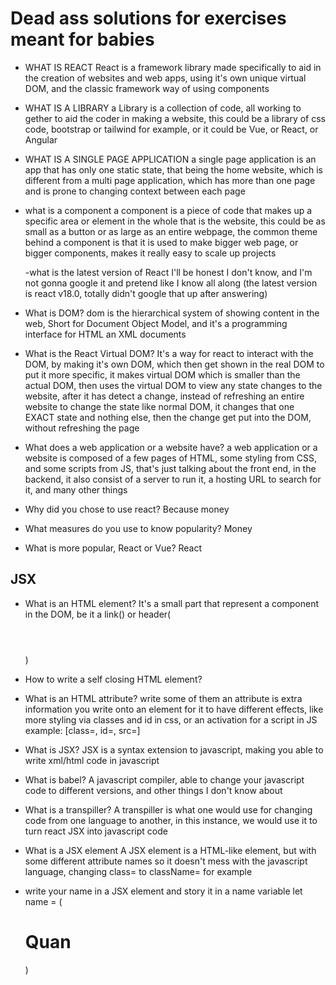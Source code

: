 # Dead ass solutions for exercises meant for babies

-   WHAT IS REACT
    React is a framework library made specifically to aid in the creation of websites and web apps, using it's own unique virtual DOM, and the classic framework way of using components

-   WHAT IS A LIBRARY
    a Library is a collection of code, all working to gether to aid the coder in making a website, this could be a library of css code, bootstrap or tailwind for example, or it could be Vue, or React, or Angular

-   WHAT IS A SINGLE PAGE APPLICATION
    a single page application is an app that has only one static state, that being the home website, which is different from a multi page application, which has more than one page and is prone to changing context between each page

-   what is a component
    a component is a piece of code that makes up a specific area or element in the whole that is the website, this could be as small as a button or as large as an entire webpage, the common theme behind a component is that it is used to make bigger web page, or bigger components, makes it really easy to scale up projects

    -what is the latest version of React
    I'll be honest I don't know, and I'm not gonna google it and pretend like I know all along
    (the latest version is react v18.0, totally didn't google that up after answering)

-   What is DOM?
    dom is the hierarchical system of showing content in the web, Short for Document Object Model, and it's a programming interface for HTML an XML documents
-   What is the React Virtual DOM?
    It's a way for react to interact with the DOM, by making it's own DOM, which then get shown in the real DOM
    to put it more specific, it makes virtual DOM which is smaller than the actual DOM, then uses the virtual DOM to view any state changes to the website, after it has detect a change, instead of refreshing an entire website to change the state like normal DOM, it changes that one EXACT state and nothing else, then the change get put into the DOM, without refreshing the page
-   What does a web application or a website have?
    a web application or a website is composed of a few pages of HTML, some styling from CSS, and some scripts from JS, that's just talking about the front end, in the backend, it also consist of a server to run it, a hosting URL to search for it, and many other things
-   Why did you chose to use react?
    Because money
-   What measures do you use to know popularity?
    Money
-   What is more popular, React or Vue?
    React

## JSX

-   What is an HTML element?
    It's a small part that represent a component in the DOM, be it a link(<a></a>) or header(<header></header>)
-   How to write a self closing HTML element?
    <a></a>
-   What is an HTML attribute? write some of them
    an attribute is extra information you write onto an element for it to have different effects, like more styling via classes and id in css, or an activation for a script in JS
    example: [class=, id=, src=]
-   What is JSX?
    JSX is a syntax extension to javascript, making you able to write xml/html code in javascript
-   What is babel?
    A javascript compiler, able to change your javascript code to different versions, and other things I don't know about
-   What is a transpiller?
    A transpiller is what one would use for changing code from one language to another, in this instance, we would use it to turn react JSX into javascript code

-   What is a JSX element
    A JSX element is a HTML-like element, but with some different attribute names so it doesn't mess with the javascript language, changing class= to className= for example
-   write your name in a JSX element and story it in a name variable
    let name = (<h1>Quan</h1>)
